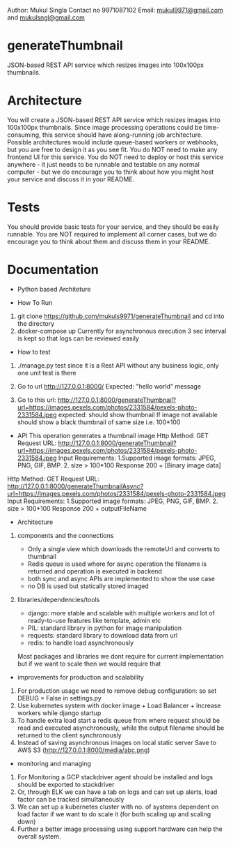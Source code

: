 Author: Mukul Singla 
Contact no 9971087102
Email: mukul9971@gmail.com and mukulsngl@gmail.com


# generateThumbnail
JSON-based REST API service which resizes images into 100x100px thumbnails.

# Architecture
You will create a JSON-based REST API service which resizes images into 100x100px thumbnails.
Since image processing operations could be time-consuming, this service should have along-running job
architecture. Possible architectures would include queue-based workers or webhooks, but you are free to
design it as you see fit.
You do NOT need to make any frontend UI for this service.
You do NOT need to deploy or host this service anywhere - it just needs to be runnable and testable on any
normal computer - but we do encourage you to think about how you might host your service and discuss it in
your README.
# Tests
You should provide basic tests for your service, and they should be easily runnable.
You are NOT required to implement all corner cases, but we do encourage you to think about them and
discuss them in your README.



# Documentation 

- Python based Architeture

- How To Run
1. git clone https://github.com/mukuls9971/generateThumbnail and cd into the directory 
2. docker-compose up
Currently for asynchronous execution 3 sec interval is kept so that logs can be reviewed easily

- How to test
1. ./manage.py test
since it is a Rest API without any business logic, only one unit test is there

2. Go to url http://127.0.0.1:8000/ 
Expected: "hello world" message

3. Go to this url: http://127.0.0.1:8000/generateThumbnail?url=https://images.pexels.com/photos/2331584/pexels-photo-2331584.jpeg 
expected: should show thumbnail
If image not available should show a black thumbnail of same size i.e. 100*100

- API
This operation generates a thumbnail image
Http Method: GET
Request URL: http://127.0.0.1:8000/generateThumbnail?url=https://images.pexels.com/photos/2331584/pexels-photo-2331584.jpeg
Input Requirements: 1.Supported image formats: JPEG, PNG, GIF, BMP. 2. size > 100*100
Response 200 + [Binary image data]


Http Method: GET
Request URL: http://127.0.0.1:8000/generateThumbnailAsync?url=https://images.pexels.com/photos/2331584/pexels-photo-2331584.jpeg
Input Requirements: 1.Supported image formats: JPEG, PNG, GIF, BMP. 2. size > 100*100
Response 200 + outputFileName

- Architecture
1. components and the connections
    - Only a single view which downloads the remoteUrl and converts to thumbnail
    - Redis queue is used where for async operation the filename is returned and operation is executed in backend
    - both sync and async APIs are implemented to show the use case
    - no DB is used but statically stored imaged 
    
2. libraries/dependencies/tools
    - django: more stable and scalable with multiple workers and lot of ready-to-use features like template, admin etc
    - PIL: standard library in python for image manipulation
    - requests: standard library to download data from url
    - redis: to handle load asynchronously

    Most packages and libraries we dont require for current implementation but if we want to scale then we would require that 

- improvements for production and scalability 
1. For production usage we need to remove debug configuration: so set DEBUG = False in settings.py 
2. Use kubernetes system with docker image + Load Balancer + Increase workers while django startup 
3. To handle extra load start a redis queue from where request should be read and executed asynchronously, while the output filename should be returned to the client synchronously
4. Instead of saving asynchronous images on local static server Save to AWS S3 (http://127.0.0.1:8000/media/abc.png)

- monitoring and managing
1. For Monitoring a GCP stackdriver agent should be installed and logs should be exported to stackdriver
2. Or, through ELK we can have a tab on logs and can set up alerts, load factor can be tracked simultaneously
3. We can set up a kubernetes cluster with no. of systems dependent on load factor if we want to do scale it (for both scaling up and scaling down)
4. Further a better image processing using support hardware can help the overall system.

